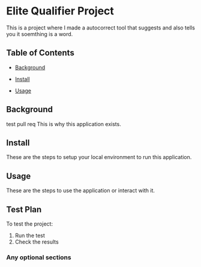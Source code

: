 # **Elite Qualifier Project**

This is a project where I made a autocorrect tool that suggests and also tells you it soemthing is a word.

## Table of Contents

- [Background](#background)

- [Install](#install)

- [Usage](#usage)

## Background
test pull req
This is why this application exists.

## Install

These are the steps to setup your local environment to run this application.

## Usage

These are the steps to use the application or interact with it.

## Test Plan

To test the project:

1.  Run the test
2.  Check the results

### Any optional sections
